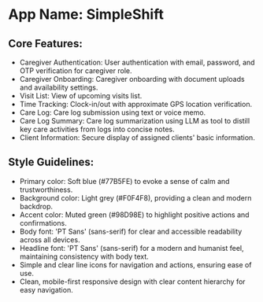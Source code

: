 # **App Name**: SimpleShift

## Core Features:

- Caregiver Authentication: User authentication with email, password, and OTP verification for caregiver role.
- Caregiver Onboarding: Caregiver onboarding with document uploads and availability settings.
- Visit List: View of upcoming visits list.
- Time Tracking: Clock-in/out with approximate GPS location verification.
- Care Log: Care log submission using text or voice memo.
- Care Log Summary: Care log summarization using LLM as tool to distill key care activities from logs into concise notes.
- Client Information: Secure display of assigned clients' basic information.

## Style Guidelines:

- Primary color: Soft blue (#77B5FE) to evoke a sense of calm and trustworthiness.
- Background color: Light grey (#F0F4F8), providing a clean and modern backdrop.
- Accent color: Muted green (#98D98E) to highlight positive actions and confirmations.
- Body font: 'PT Sans' (sans-serif) for clear and accessible readability across all devices.
- Headline font: 'PT Sans' (sans-serif) for a modern and humanist feel, maintaining consistency with body text.
- Simple and clear line icons for navigation and actions, ensuring ease of use.
- Clean, mobile-first responsive design with clear content hierarchy for easy navigation.